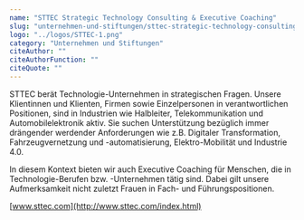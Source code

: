 ```yaml
---
name: "STTEC Strategic Technology Consulting & Executive Coaching"
slug: "unternehmen-und-stiftungen/sttec-strategic-technology-consulting-and-executive-coaching"
logo: "../logos/STTEC-1.png"
category: "Unternehmen und Stiftungen"
citeAuthor: ""
citeAuthorFunction: ""
citeQuote: ""
---
```


STTEC berät Technologie-Unternehmen in strategischen Fragen. Unsere Klientinnen und Klienten, Firmen sowie Einzelpersonen in verantwortlichen Positionen, sind in Industrien wie Halbleiter, Telekommunikation und Automobilelektronik aktiv. Sie suchen Unterstützung bezüglich immer drängender werdender Anforderungen wie z.B. Digitaler Transformation, Fahrzeugvernetzung und -automatisierung, Elektro-Mobilität und Industrie 4.0.

In diesem Kontext bieten wir auch Executive Coaching für Menschen, die in Technologie-Berufen bzw. -Unternehmen tätig sind. Dabei gilt unsere Aufmerksamkeit nicht zuletzt Frauen in Fach- und Führungspositionen.

[www.sttec.com](http://www.sttec.com/index.html)

